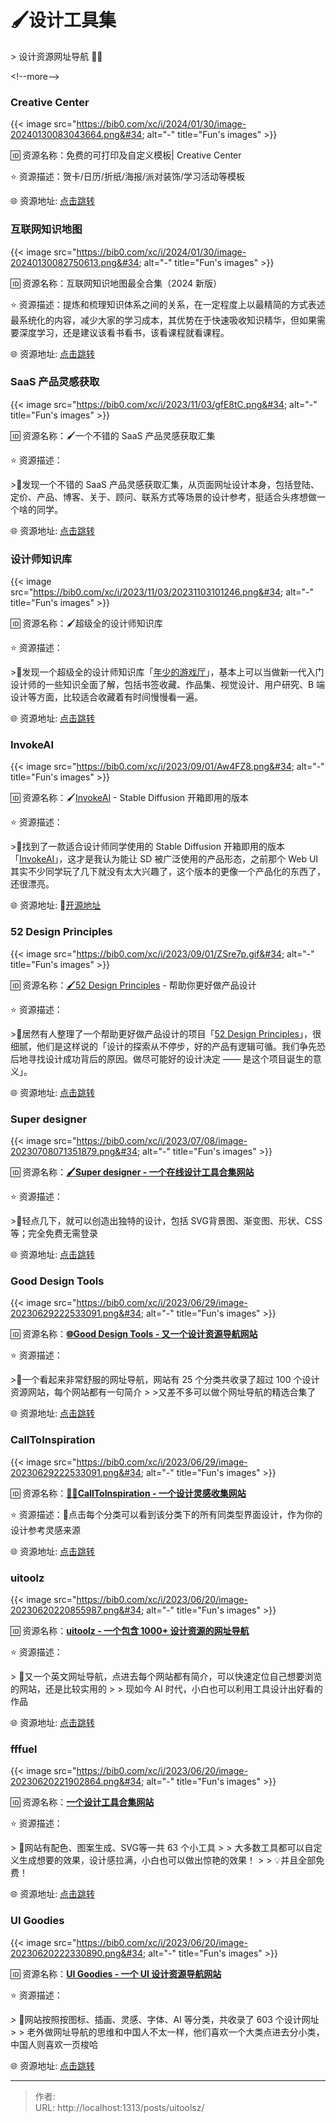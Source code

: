 # 🖌️设计工具集


&gt; 设计资源网址导航 🌟🌟

&lt;!--more--&gt;

### Creative Center

{{&lt; image src=&#34;https://bib0.com/xc/i/2024/01/30/image-20240130083043664.png&#34; alt=&#34;-&#34;  title=&#34;Fun&#39;s images&#34; &gt;}}    

🆔  资源名称：免费的可打印及自定义模板| Creative Center

⭐️  资源描述：贺卡/日历/折纸/海报/派对装饰/学习活动等模板

🌐 资源地址: [点击跳转](https://www.creativecenter.brother/zh-cn)

### 互联网知识地图

{{&lt; image src=&#34;https://bib0.com/xc/i/2024/01/30/image-20240130082750613.png&#34; alt=&#34;-&#34;  title=&#34;Fun&#39;s images&#34; &gt;}}    

🆔  资源名称：互联网知识地图最全合集（2024 新版）

⭐️  资源描述：提炼和梳理知识体系之间的关系，在一定程度上以最精简的方式表述最系统化的内容，减少大家的学习成本，其优势在于快速吸收知识精华，但如果需要深度学习，还是建议该看书看书，该看课程就看课程。

🌐 资源地址: [点击跳转](https://yunyinghui.feishu.cn/docx/Q66RdH4lNoLW7nxSjXBcjcOtnod)

### SaaS 产品灵感获取

{{&lt; image src=&#34;https://bib0.com/xc/i/2023/11/03/gfE8tC.png&#34; alt=&#34;-&#34;  title=&#34;Fun&#39;s images&#34; &gt;}}    

🆔  资源名称：🖌️一个不错的 SaaS 产品灵感获取汇集

⭐️  资源描述：

&gt;📄发现一个不错的 SaaS 产品灵感获取汇集，从页面网址设计本身，包括登陆、定价、产品、博客、关于、顾问、联系方式等场景的设计参考，挺适合头疼想做一个啥的同学。

🌐 资源地址: [点击跳转](https://www.saaspo.com/)

### 设计师知识库

{{&lt; image src=&#34;https://bib0.com/xc/i/2023/11/03/20231103101246.png&#34; alt=&#34;-&#34;  title=&#34;Fun&#39;s images&#34; &gt;}}    

🆔  资源名称：🖌️超级全的设计师知识库

⭐️  资源描述：

&gt;📄发现一个超级全的设计师知识库「[年少的游戏厅](https://tuulih6pyq.feishu.cn/wiki/AVhMwAP14iXVKxkc32ackfGInAc)」，基本上可以当做新一代入门设计师的一些知识全面了解，包括书签收藏、作品集、视觉设计、用户研究、B 端设计等方面，比较适合收藏着有时间慢慢看一遍。

🌐 资源地址: [点击跳转](https://tuulih6pyq.feishu.cn/wiki/AVhMwAP14iXVKxkc32ackfGInAc)

### InvokeAI

{{&lt; image src=&#34;https://bib0.com/xc/i/2023/09/01/Aw4FZ8.png&#34; alt=&#34;-&#34;  title=&#34;Fun&#39;s images&#34; &gt;}}    

🆔  资源名称：🖌️[InvokeAI](https://github.com/invoke-ai/InvokeAI) - Stable Diffusion 开箱即用的版本

⭐️  资源描述：

&gt;📄找到了一款适合设计师同学使用的 Stable Diffusion 开箱即用的版本「[InvokeAI](https://github.com/invoke-ai/InvokeAI)」，这才是我认为能让 SD 被广泛使用的产品形态，之前那个 Web UI 其实不少同学玩了几下就没有太大兴趣了，这个版本的更像一个产品化的东西了，还很漂亮。

🌐 资源地址: 🧩[开源地址](https://github.com/invoke-ai/InvokeAI)

### 52 Design Principles

{{&lt; image src=&#34;https://bib0.com/xc/i/2023/09/01/ZSre7p.gif&#34; alt=&#34;-&#34;  title=&#34;Fun&#39;s images&#34; &gt;}}    

🆔  资源名称：[🖌️52 Design Principles](https://rpdc.xiaohongshu.com/52-design-principles) - 帮助你更好做产品设计

⭐️  资源描述：

&gt;📄居然有人整理了一个帮助更好做产品设计的项目「[52 Design Principles](https://rpdc.xiaohongshu.com/52-desig)」，很细腻，他们是这样说的「设计的探索从不停步，好的产品有逻辑可循。我们争先恐后地寻找设计成功背后的原因。做尽可能好的设计决定 —— 是这个项目诞生的意义」。

🌐 资源地址: [点击跳转](https://rpdc.xiaohongshu.com/52-design-principles)

### Super designer

{{&lt; image src=&#34;https://bib0.com/xc/i/2023/07/08/image-20230708071351879.png&#34; alt=&#34;-&#34;  title=&#34;Fun&#39;s images&#34; &gt;}}    

🆔  资源名称：[**🖌️Super designer - 一个在线设计工具合集网站**](https://superdesigner.co/)

⭐️  资源描述：

&gt;📄轻点几下，就可以创造出独特的设计，包括 SVG背景图、渐变图、形状、CSS等；完全免费无需登录

🌐 资源地址: [点击跳转](https://superdesigner.co/)

### Good Design Tools

{{&lt; image src=&#34;https://bib0.com/xc/i/2023/06/29/image-20230629222533091.png&#34; alt=&#34;-&#34;  title=&#34;Fun&#39;s images&#34; &gt;}}    

🆔  资源名称：[**🌐Good Design Tools - 又一个设计资源导航网站**](https://www.gooddesign.tools/)

⭐️  资源描述：

&gt;📄一个看起来非常舒服的网址导航，网站有 25 个分类共收录了超过 100 个设计资源网站，每个网站都有一句简介
&gt;
&gt;又差不多可以做个网址导航的精选合集了

🌐 资源地址: [点击跳转](https://www.gooddesign.tools/)

### CallToInspiration

{{&lt; image src=&#34;https://bib0.com/xc/i/2023/06/29/image-20230629222533091.png&#34; alt=&#34;-&#34;  title=&#34;Fun&#39;s images&#34; &gt;}}    

🆔  资源名称：[**👩‍🎨CallToInspiration - 一个设计灵感收集网站**](https://calltoinspiration.com/)

⭐️  资源描述：📄点击每个分类可以看到该分类下的所有同类型界面设计，作为你的设计参考灵感来源

🌐 资源地址: [点击跳转](https://calltoinspiration.com/)

### uitoolz

{{&lt; image src=&#34;https://bib0.com/xc/i/2023/06/20/image-20230620220855987.png&#34; alt=&#34;-&#34;  title=&#34;Fun&#39;s images&#34; &gt;}}    

🆔  资源名称：[**uitoolz - 一个包含 1000&#43; 设计资源的网址导航**](https://uitoolz.com/)

⭐️  资源描述：

&gt; 📄又一个英文网址导航，点进去每个网站都有简介，可以快速定位自己想要浏览的网站，还是比较实用的
&gt;
&gt; 现如今 AI 时代，小白也可以利用工具设计出好看的作品

🌐 资源地址: [点击跳转](https://uitoolz.com/)

### fffuel 

{{&lt; image src=&#34;https://bib0.com/xc/i/2023/06/20/image-20230620221902864.png&#34; alt=&#34;-&#34;  title=&#34;Fun&#39;s images&#34; &gt;}}    

🆔  资源名称：[**一个设计工具合集网站**](https://fffuel.co/)

⭐️  资源描述：

&gt; 📄网站有配色、图案生成、SVG等一共 63 个小工具
&gt;
&gt; 大多数工具都可以自定义生成想要的效果，设计感拉满，小白也可以做出惊艳的效果！
&gt;
&gt; 💡并且全部免费！

🌐 资源地址: [点击跳转](https://fffuel.co/)

### UI Goodies 

{{&lt; image src=&#34;https://bib0.com/xc/i/2023/06/20/image-20230620222330890.png&#34; alt=&#34;-&#34;  title=&#34;Fun&#39;s images&#34; &gt;}}    

🆔  资源名称：[**UI Goodies - 一个 UI 设计资源导航网站**](https://uigoodies.com/)

⭐️  资源描述：

&gt; 📄网站按照按图标、插画、灵感、字体、AI 等分类，共收录了 603 个设计网址
&gt;
&gt; 老外做网址导航的思维和中国人不太一样，他们喜欢一个大类点进去分小类，中国人则喜欢一页梭哈

🌐 资源地址: [点击跳转](https://uigoodies.com/)


---

> 作者:   
> URL: http://localhost:1313/posts/uitoolsz/  

